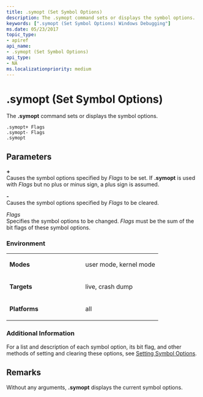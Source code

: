 ```yaml
---
title: .symopt (Set Symbol Options)
description: The .symopt command sets or displays the symbol options.
keywords: [".symopt (Set Symbol Options) Windows Debugging"]
ms.date: 05/23/2017
topic_type:
- apiref
api_name:
- .symopt (Set Symbol Options)
api_type:
- NA
ms.localizationpriority: medium
---
```


# .symopt (Set Symbol Options)


The **.symopt** command sets or displays the symbol options.

```dbgcmd
.symopt+ Flags 
.symopt- Flags 
.symopt 
```

## <span id="ddk_meta_set_symbol_options_dbg"></span><span id="DDK_META_SET_SYMBOL_OPTIONS_DBG"></span>Parameters


<span id="______________"></span> **+**   
Causes the symbol options specified by *Flags* to be set. If **.symopt** is used with *Flags* but no plus or minus sign, a plus sign is assumed.

<span id="_______-______"></span> **-**   
Causes the symbol options specified by *Flags* to be cleared.

<span id="_______Flags______"></span><span id="_______flags______"></span><span id="_______FLAGS______"></span> *Flags*   
Specifies the symbol options to be changed. *Flags* must be the sum of the bit flags of these symbol options.

### <span id="Environment"></span><span id="environment"></span><span id="ENVIRONMENT"></span>Environment

<table>
<colgroup>
<col width="50%" />
<col width="50%" />
</colgroup>
<tbody>
<tr class="odd">
<td align="left"><p><strong>Modes</strong></p></td>
<td align="left"><p>user mode, kernel mode</p></td>
</tr>
<tr class="even">
<td align="left"><p><strong>Targets</strong></p></td>
<td align="left"><p>live, crash dump</p></td>
</tr>
<tr class="odd">
<td align="left"><p><strong>Platforms</strong></p></td>
<td align="left"><p>all</p></td>
</tr>
</tbody>
</table>

 

### <span id="Additional_Information"></span><span id="additional_information"></span><span id="ADDITIONAL_INFORMATION"></span>Additional Information

For a list and description of each symbol option, its bit flag, and other methods of setting and clearing these options, see [Setting Symbol Options](symbol-options.md).

Remarks
-------

Without any arguments, **.symopt** displays the current symbol options.

 

 





